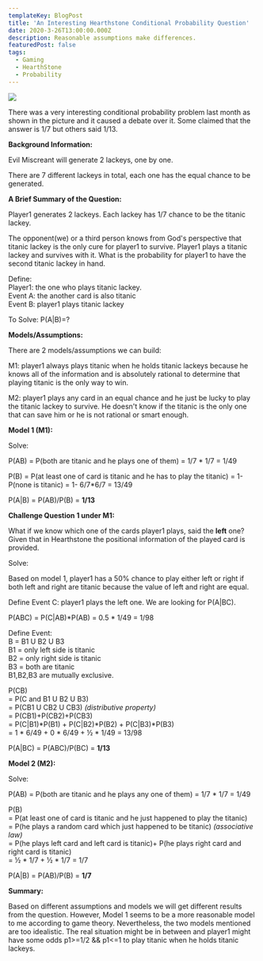 ```yaml
---
templateKey: BlogPost
title: 'An Interesting Hearthstone Conditional Probability Question'
date: 2020-3-26T13:00:00.000Z
description: Reasonable assumptions make differences.
featuredPost: false
tags:
  - Gaming
  - HearthStone
  - Probability
---
```

![](/img/An-Interesting-Hearthstone-Conditional-Probability-Question.png)

There was a very interesting conditional probability problem last month
as shown in the picture and it caused a debate over it. Some claimed
that the answer is 1/7 but others said 1/13.

**Background Information:**

Evil Miscreant will generate 2 lackeys, one by one.

There are 7 different lackeys in total, each one has the equal chance to
be generated.

**A Brief Summary of the Question:**

Player1 generates 2 lackeys. Each lackey has 1/7 chance to be the
titanic lackey.

The opponent(we) or a third person knows from God's perspective that
titanic lackey is the only cure for player1 to survive. Player1 plays a
titanic lackey and survives with it. What is the probability for player1
to have the second titanic lackey in hand.

Define:<br/>
Player1: the one who plays titanic lackey. <br/>
Event A: the another card is also titanic <br/>
Event B: player1 plays titanic lackey

To Solve: P(A|B)=?

**Models/Assumptions:**

There are 2 models/assumptions we can build:

M1: player1 always plays titanic when he holds titanic lackeys because
he knows all of the information and is absolutely rational to determine
that playing titanic is the only way to win.

M2: player1 plays any card in an equal chance and he just be lucky to
play the titanic lackey to survive. He doesn't know if the titanic is
the only one that can save him or he is not rational or smart enough.

**Model 1 (M1):**

Solve:

P(AB) = P(both are titanic and he plays one of them) = 1/7 \* 1/7 = 1/49

P(B) = P(at least one of card is titanic and he has to play the titanic)
= 1-P(none is titanic) = 1- 6/7\*6/7 = 13/49

P(A|B) = P(AB)/P(B) = **1/13**

**Challenge Question 1 under M1:**

What if we know which one of the cards player1 plays, said the **left**
one? Given that in Hearthstone the positional information of the played
card is provided.

Solve:

Based on model 1, player1 has a 50% chance to play either left or right
if both left and right are titanic because the value of left and right
are equal.

Define Event C: player1 plays the left one. We are looking for P(A|BC).

P(ABC) = P(C|AB)\*P(AB) = 0.5 \* 1/49 = 1/98

Define Event:<br/>
B = B1 U B2 U B3<br/>
B1 = only left side is titanic<br/>
B2 = only right side is titanic<br/>
B3 = both are titanic<br/>
B1,B2,B3 are mutually exclusive.

P(CB)<br/>
  \= P(C and B1 U B2 U B3)<br/>
  \= P(CB1 U CB2 U CB3) *(distributive property)*<br/>
  \= P(CB1)+P(CB2)+P(CB3)<br/>
  \= P(C|B1)\*P(B1) + P(C|B2)\*P(B2) + P(C|B3)\*P(B3)<br/>
  \= 1 \* 6/49 + 0 \* 6/49 + ½ \* 1/49 = 13/98

P(A|BC) = P(ABC)/P(BC) = **1/13**

**Model 2 (M2):**

Solve:

P(AB) = P(both are titanic and he plays any one of them) = 1/7 \* 1/7 =
1/49

P(B)<br/>
  \= P(at least one of card is titanic and he just happened to play the
titanic)<br/>
  \= P(he plays a random card which just happened to be titanic)
*(associative law)*<br/>
  \= P(he plays left card and left card is titanic)+ P(he plays right card
and right card is titanic)<br/>
  \= ½ \* 1/7 + ½ \* 1/7 = 1/7

P(A|B) = P(AB)/P(B) = **1/7**


**Summary:**

Based on different assumptions and models we will get different results
from the question. However, Model 1 seems to be a more reasonable model
to me according to game theory. Nevertheless, the two models mentioned
are too idealistic. The real situation might be in between and player1
might have some odds p1\>=1/2 && p1\<=1 to play titanic when he holds
titanic lackeys.
